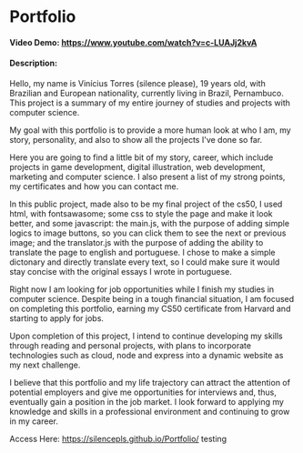 # Portfolio
#### Video Demo: https://www.youtube.com/watch?v=c-LUAJj2kvA
#### Description:
Hello, my name is Vinícius Torres (silence please), 19 years old, with Brazilian and European nationality, currently living in Brazil, Pernambuco. This project is a summary of my entire journey of studies and projects with computer science.

My goal with this portfolio is to provide a more human look at who I am, my story, personality, and also to show all the projects I've done so far.

Here you are going to find a little bit of my story, career, which include projects in game development, digital illustration, web development, marketing and computer science. I also present a list of my strong points, my certificates and how you can contact me.

In this public project, made also to be my final project of the cs50, I used html, with fontsawasome; some css to style the page and make it look better, and some javascript: the main.js, with the purpose of adding simple logics to image buttons, so you can click them to see the next or previous image; and the translator.js with the purpose of adding the ability to translate the page to english and portuguese. I chose to make a simple dictonary and directly translate every text, so I could make sure it would stay concise with the original essays I wrote in portuguese.

Right now I am looking for job opportunities while I finish my studies in computer science. Despite being in a tough financial situation, I am focused on completing this portfolio, earning my CS50 certificate from Harvard and starting to apply for jobs.

Upon completion of this project, I intend to continue developing my skills through reading and personal projects, with plans to incorporate technologies such as cloud, node and express into a dynamic website as my next challenge.

I believe that this portfolio and my life trajectory can attract the attention of potential employers and give me opportunities for interviews and, thus, eventually gain a position in the job market. I look forward to applying my knowledge and skills in a professional environment and continuing to grow in my career.

Access Here: https://silencepls.github.io/Portfolio/ 
testing